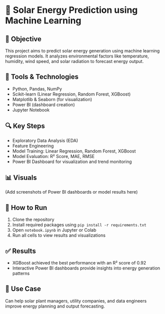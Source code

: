 # 🔆 Solar Energy Prediction using Machine Learning

## 📌 Objective
This project aims to predict solar energy generation using machine learning regression models. It analyzes environmental factors like temperature, humidity, wind speed, and solar radiation to forecast energy output.

## 🧰 Tools & Technologies
- Python, Pandas, NumPy
- Scikit-learn (Linear Regression, Random Forest, XGBoost)
- Matplotlib & Seaborn (for visualization)
- Power BI (dashboard creation)
- Jupyter Notebook

## 🔍 Key Steps
- Exploratory Data Analysis (EDA)
- Feature Engineering
- Model Training: Linear Regression, Random Forest, XGBoost
- Model Evaluation: R² Score, MAE, RMSE
- Power BI Dashboard for visualization and trend monitoring

## 📊 Visuals
(Add screenshots of Power BI dashboards or model results here)

## 🚀 How to Run
1. Clone the repository
2. Install required packages using `pip install -r requirements.txt`
3. Open `notebook.ipynb` in Jupyter or Colab
4. Run all cells to view results and visualizations

## ✅ Results
- XGBoost achieved the best performance with an R² score of 0.92
- Interactive Power BI dashboards provide insights into energy generation patterns

## 🧠 Use Case
Can help solar plant managers, utility companies, and data engineers improve energy planning and output forecasting.
